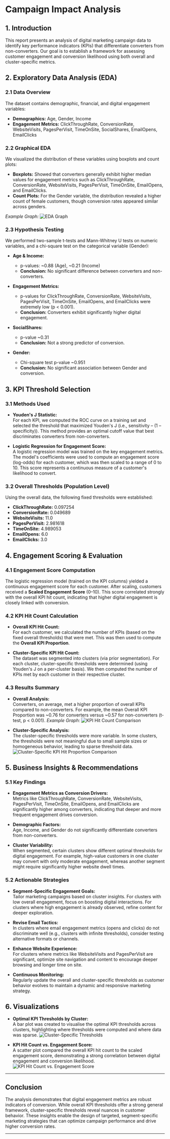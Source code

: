 # Campaign Impact Analysis

## 1. Introduction

This report presents an analysis of digital marketing campaign data to identify key performance indicators (KPIs) that differentiate converters from non-converters. Our goal is to establish a framework for assessing customer engagement and conversion likelihood using both overall and cluster-specific metrics.

## 2. Exploratory Data Analysis (EDA)

### 2.1 Data Overview
The dataset contains demographic, financial, and digital engagement variables:
- **Demographics:** Age, Gender, Income
- **Engagement Metrics:** ClickThroughRate, ConversionRate, WebsiteVisits, PagesPerVisit, TimeOnSite, SocialShares, EmailOpens, EmailClicks

### 2.2 Graphical EDA
We visualized the distribution of these variables using boxplots and count plots:
- **Boxplots:** Showed that converters generally exhibit higher median values for engagement metrics such as ClickThroughRate, ConversionRate, WebsiteVisits, PagesPerVisit, TimeOnSite, EmailOpens, and EmailClicks.
- **Count Plots:** For the Gender variable, the distribution revealed a higher count of female customers, though conversion rates appeared similar across genders.

*Example Graph:*
![EDA Graph](A4_Campaign_Impact_Analysis/visualisations/EDA.png)

### 2.3 Hypothesis Testing
We performed two-sample t-tests and Mann-Whitney U tests on numeric variables, and a chi-square test on the categorical variable (Gender):

- **Age & Income:**  
  - p-values: ~0.88 (Age), ~0.21 (Income)  
  - **Conclusion:** No significant difference between converters and non-converters.

- **Engagement Metrics:**  
  - p-values for ClickThroughRate, ConversionRate, WebsiteVisits, PagesPerVisit, TimeOnSite, EmailOpens, and EmailClicks were extremely low (p < 0.001).  
  - **Conclusion:** Converters exhibit significantly higher digital engagement.

- **SocialShares:**  
  - p-value ~0.31  
  - **Conclusion:** Not a strong predictor of conversion.

- **Gender:**  
  - Chi-square test p-value ~0.951  
  - **Conclusion:** No significant association between Gender and conversion.

## 3. KPI Threshold Selection

### 3.1 Methods Used
- **Youden's J Statistic:**  
  For each KPI, we computed the ROC curve on a training set and selected the threshold that maximized Youden's J (i.e., sensitivity – (1 – specificity)). This method provides an optimal cutoff value that best discriminates converters from non-converters.

- **Logistic Regression for Engagement Score:**  
  A logistic regression model was trained on the key engagement metrics. The model's coefficients were used to compute an engagement score (log-odds) for each customer, which was then scaled to a range of 0 to 10. This score represents a continuous measure of a customer's likelihood to convert.

### 3.2 Overall Thresholds (Population Level)
Using the overall data, the following fixed thresholds were established:
- **ClickThroughRate:** 0.097254  
- **ConversionRate:** 0.049689  
- **WebsiteVisits:** 11.0  
- **PagesPerVisit:** 2.981618  
- **TimeOnSite:** 4.989053  
- **EmailOpens:** 6.0  
- **EmailClicks:** 3.0  

## 4. Engagement Scoring & Evaluation

### 4.1 Engagement Score Computation
The logistic regression model (trained on the KPI columns) yielded a continuous engagement score for each customer. After scaling, customers received a **Scaled Engagement Score** (0–10). This score correlated strongly with the overall KPI hit count, indicating that higher digital engagement is closely linked with conversion.

### 4.2 KPI Hit Count Calculation
- **Overall KPI Hit Count:**  
  For each customer, we calculated the number of KPIs (based on the fixed overall thresholds) that were met. This was then used to compute the **Overall KPI Proportion**.

- **Cluster-Specific KPI Hit Count:**  
  The dataset was segmented into clusters (via prior segmentation). For each cluster, cluster-specific thresholds were determined (using Youden's J on a per-cluster basis). We then computed the number of KPIs met by each customer in their respective cluster.

### 4.3 Results Summary
- **Overall Analysis:**  
  Converters, on average, met a higher proportion of overall KPIs compared to non-converters. For example, the mean Overall KPI Proportion was ~0.76 for converters versus ~0.57 for non-converters (t-test, p < 0.001).
  *Example Graph:*
![KPI Hit Count Comparison](A4_Campaign_Impact_Analysis/visualisations/Overall%20KPI%20Hit%20Count%20vs%20Conversion.png)

- **Cluster-Specific Analysis:**  
  The cluster-specific thresholds were more variable. In some clusters, the thresholds were not meaningful due to small sample sizes or homogeneous behavior, leading to sparse threshold data.
![Cluster-Specific KPI Hit Proportion Comparison](A4_Campaign_Impact_Analysis/visualisations/Cluster%20KPI%20Hit%20Proportion%20vs%20Conversion.png)

## 5. Business Insights & Recommendations

### 5.1 Key Findings
- **Engagement Metrics as Conversion Drivers:**  
  Metrics like ClickThroughRate, ConversionRate, WebsiteVisits, PagesPerVisit, TimeOnSite, EmailOpens, and EmailClicks are significantly higher among converters, indicating that deeper and more frequent engagement drives conversion.

- **Demographic Factors:**  
  Age, Income, and Gender do not significantly differentiate converters from non-converters.

- **Cluster Variability:**  
  When segmented, certain clusters show different optimal thresholds for digital engagement. For example, high-value customers in one cluster may convert with only moderate engagement, whereas another segment might require significantly higher website dwell times.

### 5.2 Actionable Strategies
- **Segment-Specific Engagement Goals:**  
  Tailor marketing campaigns based on cluster insights. For clusters with low overall engagement, focus on boosting digital interactions. For clusters where high engagement is already observed, refine content for deeper exploration.

- **Revise Email Tactics:**  
  In clusters where email engagement metrics (opens and clicks) do not discriminate well (e.g., clusters with infinite thresholds), consider testing alternative formats or channels.

- **Enhance Website Experience:**  
  For clusters where metrics like WebsiteVisits and PagesPerVisit are significant, optimize site navigation and content to encourage deeper browsing and longer time on site.

- **Continuous Monitoring:**  
  Regularly update the overall and cluster-specific thresholds as customer behavior evolves to maintain a dynamic and responsive marketing strategy.

## 6. Visualizations
- **Optimal KPI Thresholds by Cluster:**  
  A bar plot was created to visualise the optimal KPI thresholds across clusters, highlighting where thresholds were computed and where data was sparse.
  ![Cluster-Specific Thresholds](A4_Campaign_Impact_Analysis/visualisations/Optimal%20KPI%20Thresholds%20by%20Cluster.png)

- **KPI Hit Count vs. Engagement Score:**  
  A scatter plot compared the overall KPI hit count to the scaled engagement score, demonstrating a strong correlation between digital engagement and conversion likelihood.
  ![KPI Hit Count vs. Engagement Score](A4_Campaign_Impact_Analysis/visualisations/KPI%20Hit%20Count%20vs%20Engagement%20Score.png)

---

## Conclusion

The analysis demonstrates that digital engagement metrics are robust indicators of conversion. While overall KPI thresholds offer a strong general framework, cluster-specific thresholds reveal nuances in customer behavior. These insights enable the design of targeted, segment-specific marketing strategies that can optimize campaign performance and drive higher conversion rates.

---
